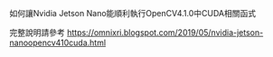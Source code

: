 如何讓Nvidia Jetson Nano能順利執行OpenCV4.1.0中CUDA相關函式

完整說明請參考 https://omnixri.blogspot.com/2019/05/nvidia-jetson-nanoopencv410cuda.html

